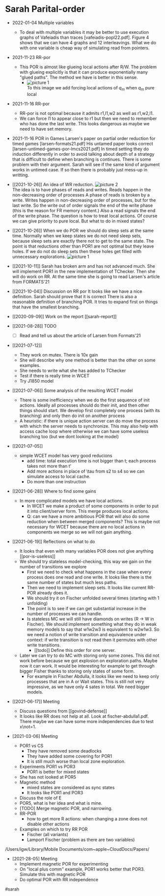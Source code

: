 # Sarah Parital-order

- 2022-01-04 Multiple variables
  - To deal with multiple variables it may be better to use execution graphs of
    Vafeiadis than traces [vafeiadis-popl22.pdf]. Figure 4 shows that we can
    have 4 graphs and 12 interleavings. What we do with one variable is cheap
    way of simulating read from pointers. 

- 2021-11-23 RR-por
  - This POR is almost like glueing local actions after R/W. The problem with
    glueing explicitly is that it can produce exponentially many "glued paths". 
    The method we have is better in this sense.
    - ![picture 1](images/bb9e76af842ec94f9e86d6c3aba82e2f997221ecaa66e99aa8831f6a29a05307.png)  
      To this image we add forcing local actions of $q_m$ when $q_m$ pure local 

- 2021-11-16 RR-por
  - RR-por is not optimal because it admits r1,l1,w2 as well as r1,w2,l1.
  - We can force l1 to appear close to r1 but then we need to remember who has
    done the last write. This looks dangerous as maybe we need to have set
    memory. 
  
- 2021-11-16 POR in Games
  Larsen's paper on partial order reduction for timed games
  [larsen-formats21.pdf] 
  His untamed paper looks correct [larsen-untimed-games-por-lmcs2021.pdf]
  In timed setting they do induction differently in order to avoid talking about
  depth of a strategy that is difficult to define when branching is continues.
  There is some problem with their argument. Sarah will see if the same kind of
  argument works in untimed case. If so then there is probably just mess-up in
  writting. 
* [[2021-10-26]]
  An idea of WR reduction.
  ![picture 2](images/3838c07b25828d8125feb48362916d13d89ac54479e1d8ecdf7c07d8ecc65c8d.png)  
  The idea is to have phases of reads and writes. 
  Reads happen in the non-decreasing order of processes
  A phase of reads is broken by a write.
  Writes happen in non-decreasing order of processes, but for the last write. 
  So the write out of order signals the end of the write phase (this is the
  reason for FR memory content.)
  Also a read signals the end of the write phase. 
  The question is how to treat local actions. 
  Of course we can give priority to pure local.
  But what to do in mixed states?
* [[2021-10-26]]
  When we do POR we should do sleep sets at the same time. 
  Normally when we keep states we do not need sleep sets, because sleep sets are
  exactly there not to get to the same state. 
  The point is that reductions other than POR1 are not optimal but they leave
  holes. 
  If we do not do sleep sets then these holes get filled with unnecessary
  explorations. 
  ![picture 1](images/9e2c918b5c38b21d26a7d9384117624990c0576a70ef161f351ce3444439a5a2.png)  

* [[2021-10-11]]
  Sarah has broken arm and has not advanced much. 
  She will implement POR1 in the new implementation of TChecker. 
  Then she will do work on RR.
  At the same time she is going to read Larsen's article from FORMATS'21
  
* [[2021-10-04]] Discussion on RR por
  It looks like we have a nice definition. Sarah should prove that it is correct
  There is also a reasonable definition of branching POR. It tries to expand
  first on things that have the smallest branching. 
* [[2020-09-09]] Work on the report
  [[sarah-report]]
  
* [[2021-08-28]] TODO
  - [ ] Read and tell us about the article of Larsen from Formats'21
   
* [[2021-07-12]] 
  * They work on mutex. There is 10x gain
  * She will describe why one method is better than the other on some examples.
  * She needs to write what she has added to TChecker
  * Test if there is really time in WCET
  * Try J1850 model
  
* [[2021-07-06]] Some analysis of the resulting WCET model
  * There is some inefficiency when we do the first sequence of init actions.
    Ideally all processes should do their init, and then other things should
    start. We develop first completely one process (with its branching) and only
    then do init on another process
  * A heuristic: if there is unique action server can do move the process with
    which the server needs to synchronize. This may also help with access cache
    loop where otherwise we can have some useless branching too (but we dont
    looking at the model)
* [[2021-07-05]]
  * simple WCET model has very good reducions
    * add time: total execution time is not bigger than t; each process takes
      not more than t'
    * Add more actions in place of \tau from s2 to s4 so we can simulate access
      to local cache.
    * Do more than one instruction

* [[2021-06-28]] Where to find some gains
  * In more complicated models we have local actions.
    * In WCET we make a product of some components in order to put it into
      client/server form. This merge produces local actions. 
    * Q: can we have a more ambitious POR that will also do some reduction when
      between merged components? This is maybe not necessary for WCET because
      there are no local actions in components we merge so we will not gain
      anything.

* [[2021-06-19]] Reflections on what to do 
  * It looks that even with many variables POR does not give anything [[por-is-useless]]
  * We should try stateless model-checking, this way we gain on the number of
    transitions we explore 
    * First we need to check what happens in the case when every process does
      one read and one write. It looks like there is the same number of states
      but much less paths.
    * Then we need to implement sleep sets. It looks like current RR-POR already
      does it. 
    * We should try it on Fischer unfolded several times (starting with 1 unfolding)
    * The point is to see if we can get substantial increase in the number of
      processes we can handle. 
    * Is stateless MC we will still have diamonds on writes (R -> W in Fischer).
      We should implement something what they do in weak memory models to say
      that w1w2w3 is equivalent to w2w1w3. So we need a notion of write
      transition and equivalence under context: if write transition is not read
      then it permutes with other write transitions. 
      * [[todo]] Define this order for one server.
  * Later we can try to do MC with storing only some zones. This did not work
    before because we got explosion on exploration paths. Maybe now it can work.
    It would be interesting for example to get through bigger Fisher thanks to
    storing only states of some form.
    * For example in Fischer Abdulla, it looks like we need to keep only
      processes that are in A or Wait states. This is still not very impressive,
      as we have only 4 sates in total. We need bigger models.  
  
* [[2021-06-17]] Meeting
  * Discuss questions from [[govind-defense]]
  * It looks like RR does not help at all. Look at fischer-abdulla1.pdf. There
    maybe we can have some more independencies due to test x\not=1.

* [2021-03-06] Meeting
  * POR1 vs CS
    * They have removed some deadlocks
    * They have added some covering for POR1
    * It is still much worse than local zone exploration.
  * Experiments POR1 vs POR3
    * POR1 is better for mixed states
  * She has not looked at POR5
  * Magnetic method
    * mixed states are considered as sync states
    * It looks like POR1 and POR3
  * Discuss the role of E
  * POR5, what is her idea and what is mine.
  * [TODO] Merge magnetic POR, and narrowing.
  * RR-POR
    * how to get more R actions: when changing a zone does not disable other actions
  * Examples on which to try RR POR
    * Fischer (all variants)
    * Lamport Fischer (problem as there are two variables)
  
/Users/igw/Library/Mobile Documents/com~apple~CloudDocs/Papers/
* [2021-28-05] Meeting
  * Implement magnetic POR for experimenting
  * On "local plus comm" example, POR1 works better that POR3. Simulate this
    with magnetic POR
  * Do optimal POR with RR independence

#sarah
